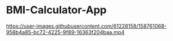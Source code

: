 # BMI-Calculator-App

https://user-images.githubusercontent.com/61228158/158761068-958b4a85-bc72-4225-9f89-16363f204baa.mp4

